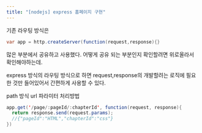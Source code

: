 ```yaml
---
title: "[nodejs] express 홈페이지 구현"
---
```


기존 라우팅 방식은 
```java
var app = http.createServer(function(request,response){}
```

많은 부분에서 공유하고 사용했다.
어떻게 공유 되는 부분인지 확인할려면 위로올라서 확인해야하는데.

express 방식의 라우팅 방식으로 하면 
request,response의 개발할려는 로직에  필요한 것만 들어있어서 간편하게 사용할 수 있다.

path 방식 url 파라미터 처리방법
```java
app.get('/page/:pageId/:chapterId', function(request, response){
  return response.send(request.params);
  //{"pageId":"HTML","chapterId":"css"}
}) 
```

